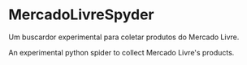 # MercadoLivreSpyder

Um buscardor experimental para coletar produtos do Mercado Livre.

An experimental python spider to collect Mercado Livre's products.

